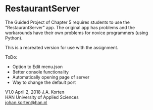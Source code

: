# RestaurantServer

The Guided Project of Chapter 5 requires students to use the "RestaurantServer" app. The original app has problems and the workarounds have their own problems for novice programmers (using Python).

This is a recreated version for use with the assignment.

ToDo:
- Option to Edit menu.json
- Better console functionality
- Automatically opening page of server
- Way to change the default port

V1.0 April 2, 2018
J.A. Korten<br>
HAN University of Applied Sciences<br>
johan.korten@han.nl<br>
